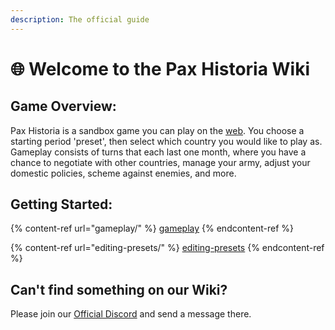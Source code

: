 ```yaml
---
description: The official guide
---
```


# 🌐 Welcome to the Pax Historia Wiki

## Game Overview:

Pax Historia is a sandbox game you can play on the [web](https://www.paxhistoria.co). You choose a starting period 'preset', then select which country you would like to play as. Gameplay consists of turns that each last one month, where you have a chance to negotiate with other countries, manage your army, adjust your domestic policies, scheme against enemies, and more.

## Getting Started:

{% content-ref url="gameplay/" %}
[gameplay](gameplay/)
{% endcontent-ref %}

{% content-ref url="editing-presets/" %}
[editing-presets](editing-presets/)
{% endcontent-ref %}

## Can't find something on our Wiki?

Please join our [Official Discord](https://discord.gg/ZZKUeXxAra) and send a message there.&#x20;
